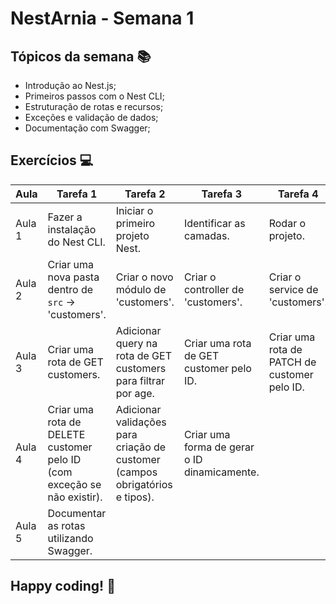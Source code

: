 # NestArnia - Semana 1

## Tópicos da semana 📚

- Introdução ao Nest.js;
- Primeiros passos com o Nest CLI;
- Estruturação de rotas e recursos;
- Exceções e validação de dados;
- Documentação com Swagger;

## Exercícios 💻

| Aula   | Tarefa 1  | Tarefa 2 | Tarefa 3 | Tarefa 4 | Tarefa 5 |
|--------|----|----|----|----|----|
| Aula 1 | Fazer a instalação do Nest CLI. | Iniciar o primeiro projeto Nest. | Identificar as camadas. | Rodar o projeto. |
| Aula 2 | Criar uma nova pasta dentro de `src` -> 'customers'. | Criar o novo módulo de 'customers'. | Criar o controller de 'customers'. | Criar o service de 'customers'. | Criar uma rota de criação de customer. |
| Aula 3 | Criar uma rota de GET customers. | Adicionar query na rota de GET customers para filtrar por age. | Criar uma rota de GET customer pelo ID. | Criar uma rota de PATCH de customer pelo ID. | Desafio: Utilizar `parseIntPipe`. |
| Aula 4 | Criar uma rota de DELETE customer pelo ID (com exceção se não existir). | Adicionar validações para criação de customer (campos obrigatórios e tipos). | Criar uma forma de gerar o ID dinamicamente. |
| Aula 5 | Documentar as rotas utilizando Swagger. |

## **Happy coding!** 🚀
